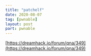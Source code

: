 ```yaml
---
title: "patchelf"
date: 2020-08-07
tag: [pwnable]
layout: post
part: pwnable
---
```

[https://dreamhack.io/forum/qna/349](https://dreamhack.io/forum/qna/349)
